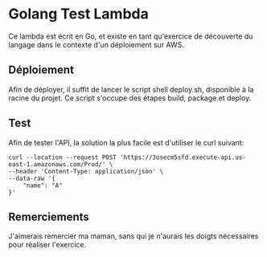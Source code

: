 # Golang Test Lambda
Ce lambda est écrit en Go, et existe en tant qu'exercice de découverte du langage dans le contexte d'un déploiement sur AWS.

## Déploiement
Afin de déployer, il suffit de lancer le script shell deploy.sh, disponible à la racine du projet. Ce script s'occupe des étapes build, package et deploy.

## Test
Afin de tester l'API, la solution la plus facile est d'utiliser le curl suivant:
```
curl --location --request POST 'https://3osecm5sfd.execute-api.us-east-1.amazonaws.com/Prod/' \
--header 'Content-Type: application/json' \
--data-raw '{
    "name": "A"
}'
```

## Remerciements

J'aimerais remercier ma maman, sans qui je n'aurais les doigts nécessaires pour réaliser l'exercice.